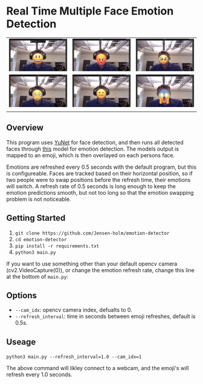 # Real Time Multiple Face Emotion Detection

| | | |
|:---------------------:|:-------------------:|:-----------------:|
|<img width="500" alt="happy example" src="example_output/happy_example.png"> | <img width="500" alt="angry example" src="example_output/angry_example.png"> | <img width="500" alt="sad example" src="example_output/sad_example.png">|
| <img width="500" alt="surprised example" src="example_output/surprised_example.png"> | <img width="500" alt="neutral example" src="example_output/neutral_example.png"> | <img width="500" alt="fear example" src="example_output/fear_example.png"> |
| | | |

## Overview

This program uses [YuNet](https://github.com/opencv/opencv_zoo/tree/main/models/face_detection_yunet) for face detection, and then runs all detected faces through [this](https://github.com/martycheung/CppND-Facial-Emotion-Recognition/blob/master/model/Facial_Emotion_Recognition_Model_CNN.ipynb) model for emotion detection. The models output is mapped to an emoji, which is then overlayed on each persons face.

Emotions are refreshed every 0.5 seconds with the default program, but this is configureable. Faces are tracked based on their horizontal position, so if two people were to swap positions before the refresh time, their emotions will switch. A refresh rate of 0.5 seconds is long enough to keep the emotion predictions smooth, but not too long so that the emotion swapping problem is not noticeable.

## Getting Started

1. `git clone https://github.com/Jensen-holm/emotion-detector` <br>
2. `cd emotion-detector` <br>
3. `pip install -r requirements.txt` <br>
4. `python3 main.py`

If you want to use something other than your default opencv camera (cv2.VideoCapture(0)), or change the emotion refresh rate, change this line at the bottom of `main.py`: <br>

## Options

- `--cam_idx`: opencv camera index, defualts to 0.
- `--refresh_interval`: time in seconds between emoji refreshes, default is 0.5s.

## Useage

`python3 main.py --refresh_interval=1.0 --cam_idx=1`

The above command will likley connect to a webcam, and the emoji's will refresh every 1.0 seconds.
